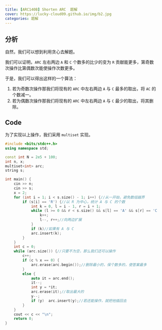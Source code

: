 ```yaml
---
title: [ARC140B] Shorten ARC  题解
cover: https://lucky-cloud09.github.io/img/b2.jpg
categories: 题解
---
```


## 分析
自然，我们可以想到利用贪心去解题。

我们可以证明，$\texttt{ARC}$ 左右两边 $\texttt{A}$ 和 $\texttt{C}$ 个数多的比少的变为 $\texttt{R}$ 贡献能更多，第奇数次操作比第偶数次能使操作次数更多。

于是，我们可以得出这样的一个算法：

1. 若为奇数次操作那我们将现有的 $\texttt{ARC}$ 中左右两边 $\texttt{A}$ 与 $\texttt{C}$ 最多的取出，将 $\texttt{AC}$ 的个数减一。
1. 若为偶数次操作那我们将现有的 $\texttt{ARC}$ 中左右两边 $\texttt{A}$ 与 $\texttt{C}$ 最少的取出，将其删除。

## Code

为了实现以上操作，我们采用 ```multiset``` 实现。

```cpp
#include <bits/stdc++.h>
using namespace std;

const int N = 2e5 + 100;
int n, x;
multiset<int> arc;
string s;

int main() {
	cin >> n;
	cin >> s;
	x = 2;
	for (int i = 1; i < s.size() - 1; i++) {//从一开始，避免数组越界
		if (s[i] == 'R') {//以 R 为中心，统计 A 与 C 的个数
			int k = 0, l = i - 1, r = i + 1;
			while (l >= 0 && r < s.size() && s[l] == 'A' && s[r] == 'C') {
				k++;
				l--, r++;//向两边扩展
			}
			if (k)//如果有 A 与 C
			arc.insert(k);
		}
	}
	int c = 0;
	while (arc.size()) {//只要不为空，那么我们还可以操作
		c++;
		if (c % x == 0) {
			arc.erase(arc.begin());//删除最小的，保个数多的，使答案最多
		}
		else {
			auto it = arc.end();
			it--;
			int y = *it;
			arc.erase(it);//取出最大的
			y--;
			if (y)  arc.insert(y);//若还能操作，就把他插回去
		}
	}
	cout << c << "\n";
	return 0;
}
```

